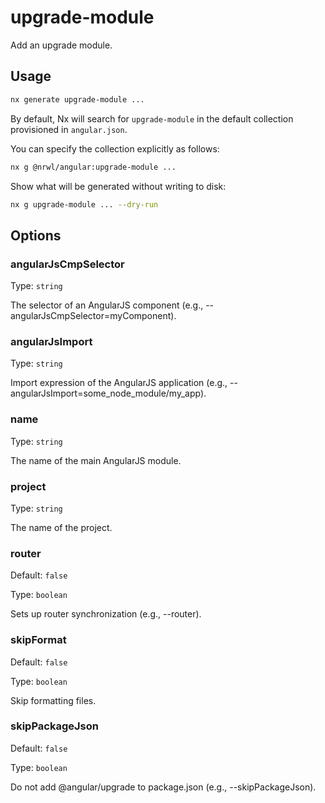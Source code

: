 # upgrade-module

Add an upgrade module.

## Usage

```bash
nx generate upgrade-module ...
```

By default, Nx will search for `upgrade-module` in the default collection provisioned in `angular.json`.

You can specify the collection explicitly as follows:

```bash
nx g @nrwl/angular:upgrade-module ...
```

Show what will be generated without writing to disk:

```bash
nx g upgrade-module ... --dry-run
```

## Options

### angularJsCmpSelector

Type: `string`

The selector of an AngularJS component (e.g., --angularJsCmpSelector=myComponent).

### angularJsImport

Type: `string`

Import expression of the AngularJS application (e.g., --angularJsImport=some_node_module/my_app).

### name

Type: `string`

The name of the main AngularJS module.

### project

Type: `string`

The name of the project.

### router

Default: `false`

Type: `boolean`

Sets up router synchronization (e.g., --router).

### skipFormat

Default: `false`

Type: `boolean`

Skip formatting files.

### skipPackageJson

Default: `false`

Type: `boolean`

Do not add @angular/upgrade to package.json (e.g., --skipPackageJson).
